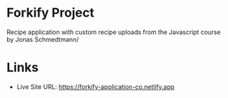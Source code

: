 # Forkify Project

Recipe application with custom recipe uploads from the Javascript course by Jonas Schmedtmann/

# Links

- Live Site URL: https://forkify-application-co.netlify.app

